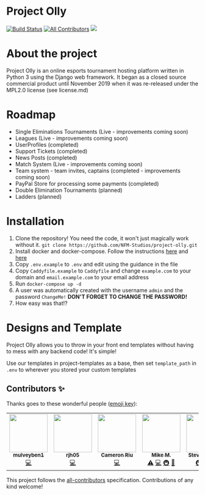 # Project Olly
[![Build Status](https://jenkins.nightfury.pw/buildStatus/icon?job=Project-Olly-Multibranch%2Fmaster)](https://jenkins.nightfury.pw/job/Project-Olly-Multibranch/job/master/)
[![All Contributors](https://img.shields.io/badge/all_contributors-3-orange.svg?style=flat-square)](#contributors)
<a href="https://discord.gg/5dp8x2t">
    <img src="https://img.shields.io/badge/discord-join-7289DA.svg?logo=discord&longCache=true&style=flat" />
</a>

# About the project
Project Olly is an online esports tournament hosting platform written in Python 3 using the Django web framework. It began as a closed source commercial product until November 2019 when it was re-released under the MPL2.0 license (see license.md)

# Roadmap

- Single Eliminations Tournaments (Live - improvements coming soon)
- Leagues (Live - improvements coming soon)
- UserProfiles (completed)
- Support Tickets (completed)
- News Posts (completed)
- Match System (Live - improvements coming soon)
- Team system - team invites, captains (completed - improvements coming soon)
- PayPal Store for processing some payments (completed)
- Double Elimination Tournaments (planned)
- Ladders (planned)

# Installation

1. Clone the repository! You need the code, it won't just magically work without it. `git clone https://github.com/NFM-Studios/project-olly.git`
2. Install docker and docker-compose. Follow the instructions [here](https://docs.docker.com/install/linux/docker-ce/ubuntu/) and [here](https://docs.docker.com/compose/install/)
3. Copy `.env.example` to `.env` and edit using the guidance in the file
4. Copy `Caddyfile.example` to `Caddyfile` and change `example.com` to your domain and `email.example.com` to your email address
5. Run `docker-compose up -d`
6. A user was automatically created with the username `admin` and the password `ChangeMe!` **DON'T FORGET TO CHANGE THE PASSWORD!**
7. How easy was that!?

# Designs and Template
Project Olly allows you to throw in your front end templates without having to mess with any backend code! It's simple!

Use our templates in project-templates as a base, then set `template_path` in `.env` to wherever you stored your custom templates

## Contributors ✨

Thanks goes to these wonderful people ([emoji key](https://allcontributors.org/docs/en/emoji-key)):

<!-- ALL-CONTRIBUTORS-LIST:START - Do not remove or modify this section -->
<!-- prettier-ignore-start -->
<!-- markdownlint-disable -->
<table>
  <tr>
    <td align="center"><a href="https://github.com/mulveyben1"><img src="https://avatars1.githubusercontent.com/u/22732775?v=4?s=100" width="100px;" alt=""/><br /><sub><b>mulveyben1</b></sub></a><br /><a href="https://github.com/NFM-Studios/project-olly/commits?author=mulveyben1" title="Code">💻</a></td>
    <td align="center"><a href="https://github.com/rjh05"><img src="https://avatars.githubusercontent.com/u/58889228?v=4?s=100" width="100px;" alt=""/><br /><sub><b>rjh05</b></sub></a><br /><a href="https://github.com/NFM-Studios/project-olly/commits?author=rjh05" title="Code">💻</a></td>
    <td align="center"><a href="https://github.com/cmr6689"><img src="https://avatars.githubusercontent.com/u/47088747?v=4?s=100" width="100px;" alt=""/><br /><sub><b>Cameron Riu</b></sub></a><br /><a href="https://github.com/NFM-Studios/project-olly/commits?author=cmr6689" title="Code">💻</a></td>
    <td align="center"><a href="http://mikemadden.me"><img src="https://avatars.githubusercontent.com/u/19417674?v=4?s=100" width="100px;" alt=""/><br /><sub><b>Mike M.</b></sub></a><br /><a href="https://github.com/NFM-Studios/project-olly/commits?author=mikemaddem" title="Tests">⚠️</a> <a href="https://github.com/NFM-Studios/project-olly/commits?author=mikemaddem" title="Code">💻</a> <a href="#infra-mikemaddem" title="Infrastructure (Hosting, Build-Tools, etc)">🚇</a> <a href="https://github.com/NFM-Studios/project-olly/commits?author=mikemaddem" title="Documentation">📖</a></td>
    <td align="center"><a href="http://nightfury.pw"><img src="https://avatars.githubusercontent.com/u/17421974?v=4?s=100" width="100px;" alt=""/><br /><sub><b>Steven Young</b></sub></a><br /><a href="#infra-techlover1" title="Infrastructure (Hosting, Build-Tools, etc)">🚇</a> <a href="#ideas-techlover1" title="Ideas, Planning, & Feedback">🤔</a> <a href="https://github.com/NFM-Studios/project-olly/commits?author=techlover1" title="Code">💻</a></td>
    <td align="center"><a href="https://github.com/tkenney124"><img src="https://avatars.githubusercontent.com/u/29129110?v=4?s=100" width="100px;" alt=""/><br /><sub><b>tkenney124</b></sub></a><br /><a href="https://github.com/NFM-Studios/project-olly/commits?author=tkenney124" title="Code">💻</a></td>
  </tr>
</table>

<!-- markdownlint-restore -->
<!-- prettier-ignore-end -->

<!-- ALL-CONTRIBUTORS-LIST:END -->

This project follows the [all-contributors](https://github.com/all-contributors/all-contributors) specification. Contributions of any kind welcome!
